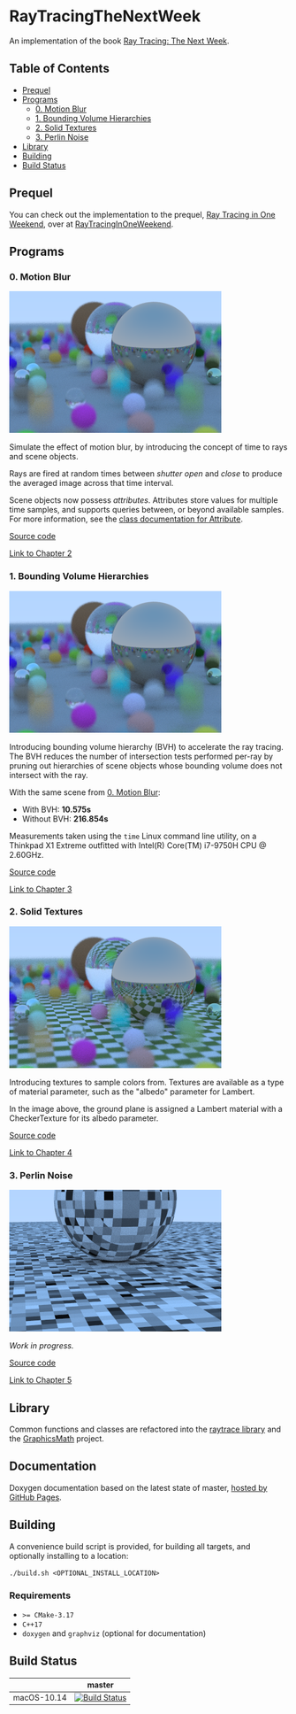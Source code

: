 # RayTracingTheNextWeek

An implementation of the book [Ray Tracing: The Next Week](https://raytracing.github.io/books/RayTracingTheNextWeek.html).  

## Table of Contents

- [Prequel](#prequel)
- [Programs](#programs)
  * [0. Motion Blur](#0-motion-blur)
  * [1. Bounding Volume Hierarchies](#1-bounding-volume-hierarchies)
  * [2. Solid Textures](#2-solid-textures)
  * [3. Perlin Noise](#3-perlin-noise)
- [Library](#library)
- [Building](#building)
- [Build Status](#build-status)

## Prequel

You can check out the implementation to the prequel, [Ray Tracing in One Weekend](https://raytracing.github.io/books/RayTracingInOneWeekend.html), over at [RayTracingInOneWeekend](https://github.com/moddyz/RayTracingInOneWeekend).

## Programs

### 0. Motion Blur

![Image](./src/0_motionBlur/output.png)

Simulate the effect of motion blur, by introducing the concept of time to rays and scene objects.

Rays are fired at random times between *shutter open* and *close* to produce the averaged image across that time interval.

Scene objects now possess *attributes*.  Attributes store values for multiple time samples, and supports 
queries between, or beyond available samples.  For more information, see the [class documentation for Attribute](https://moddyz.github.io/RayTracingTheNextWeek/classAttribute.html).

[Source code](./src/0_motionBlur/main.cpp)

[Link to Chapter 2](https://raytracing.github.io/books/RayTracingTheNextWeek.html#motionblur)

### 1. Bounding Volume Hierarchies

![Image](./src/1_boundingVolumeHierarchies/output.png)

Introducing bounding volume hierarchy (BVH) to accelerate the ray tracing.  The BVH reduces the number of
intersection tests performed per-ray by pruning out hierarchies of scene objects whose bounding volume does not 
intersect with the ray.

With the same scene from [0. Motion Blur](#0-motion-blur):
- With BVH: **10.575s**
- Without BVH: **216.854s**

Measurements taken using the `time` Linux command line utility, on a Thinkpad X1 Extreme outfitted 
with Intel(R) Core(TM) i7-9750H CPU @ 2.60GHz.

[Source code](./src/1_boundingVolumeHierarchies/main.cpp)

[Link to Chapter 3](https://raytracing.github.io/books/RayTracingTheNextWeek.html#boundingvolumehierarchies)

### 2. Solid Textures

![Image](./src/2_solidTextures/output.png)

Introducing textures to sample colors from.  Textures are available as a type of material parameter, such
as the "albedo" parameter for Lambert.

In the image above, the ground plane is assigned a Lambert material with a CheckerTexture for its albedo parameter.

[Source code](./src/2_solidTextures/main.cpp)

[Link to Chapter 4](https://raytracing.github.io/books/RayTracingTheNextWeek.html#solidtextures)

### 3. Perlin Noise

![Image](./src/3_perlinNoise/output.png)

_Work in progress._

[Source code](./src/3_perlinNoise/main.cpp)

[Link to Chapter 5](https://raytracing.github.io/books/RayTracingTheNextWeek.html#perlinnoise)

## Library

Common functions and classes are refactored into the [raytrace library](./src/raytrace) and the [GraphicsMath](https://github.com/moddyz/GraphicsMath) project.

## Documentation

Doxygen documentation based on the latest state of master, [hosted by GitHub Pages](https://moddyz.github.io/RayTracingTheNextWeek/).

## Building

A convenience build script is provided, for building all targets, and optionally installing to a location:
```
./build.sh <OPTIONAL_INSTALL_LOCATION>
```

### Requirements

- `>= CMake-3.17`
- `C++17`
- `doxygen` and `graphviz` (optional for documentation)

## Build Status

|       | master | 
| ----- | ------ | 
| macOS-10.14 | [![Build Status](https://travis-ci.com/moddyz/RayTracingTheNextWeek.svg?branch=master)](https://travis-ci.com/moddyz/RayTracingTheNextWeek) |
